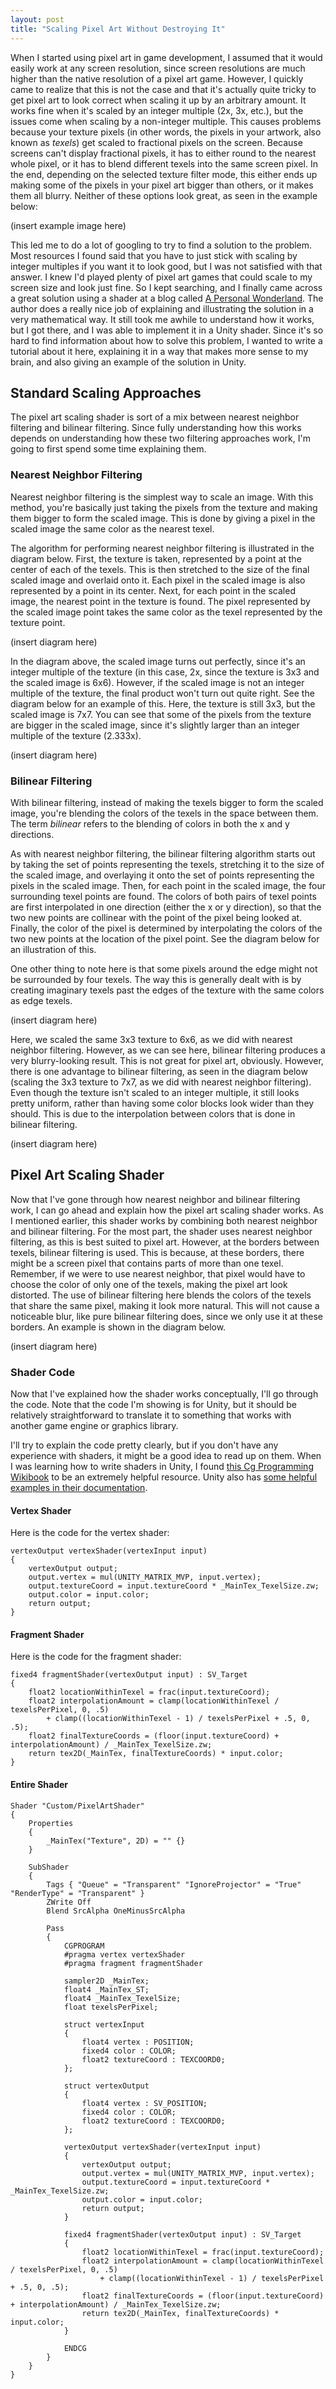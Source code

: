 ```yaml
---
layout: post
title: "Scaling Pixel Art Without Destroying It"
---
```


When I started using pixel art in game development, I assumed that it would easily work at any screen resolution, since screen resolutions are much higher than the native resolution of a pixel art game. However, I quickly came to realize that this is not the case and that it's actually quite tricky to get pixel art to look correct when scaling it up by an arbitrary amount. It works fine when it's scaled by an integer multiple (2x, 3x, etc.), but the issues come when scaling by a non-integer multiple. This causes problems because your texture pixels (in other words, the pixels in your artwork, also known as *texels*) get scaled to fractional pixels on the screen. Because screens can't display fractional pixels, it has to either round to the nearest whole pixel, or it has to blend different texels into the same screen pixel. In the end, depending on the selected texture filter mode, this either ends up making some of the pixels in your pixel art bigger than others, or it makes them all blurry. Neither of these options look great, as seen in the example below:

(insert example image here)

This led me to do a lot of googling to try to find a solution to the problem. Most resources I found said that you have to just stick with scaling by integer multiples if you want it to look good, but I was not satisfied with that answer. I knew I'd played plenty of pixel art games that could scale to my screen size and look just fine. So I kept searching, and I finally came across a great solution using a shader at a blog called [A Personal Wonderland](https://csantosbh.wordpress.com/2014/01/25/manual-texture-filtering-for-pixelated-games-in-webgl/). The author does a really nice job of explaining and illustrating the solution in a very mathematical way. It still took me awhile to understand how it works, but I got there, and I was able to implement it in a Unity shader. Since it's so hard to find information about how to solve this problem, I wanted to write a tutorial about it here, explaining it in a way that makes more sense to my brain, and also giving an example of the solution in Unity.

## Standard Scaling Approaches

The pixel art scaling shader is sort of a mix between nearest neighbor filtering and bilinear filtering. Since fully understanding how this works depends on understanding how these two filtering approaches work, I'm going to first spend some time explaining them.

### Nearest Neighbor Filtering

Nearest neighbor filtering is the simplest way to scale an image. With this method, you're basically just taking the pixels from the texture and making them bigger to form the scaled image. This is done by giving a pixel in the scaled image the same color as the nearest texel.

The algorithm for performing nearest neighbor filtering is illustrated in the diagram below. First, the texture is taken, represented by a point at the center of each of the texels. This is then stretched to the size of the final scaled image and overlaid onto it. Each pixel in the scaled image is also represented by a point in its center. Next, for each point in the scaled image, the nearest point in the texture is found. The pixel represented by the scaled image point takes the same color as the texel represented by the texture point.

(insert diagram here)

In the diagram above, the scaled image turns out perfectly, since it's an integer multiple of the texture (in this case, 2x, since the texture is 3x3 and the scaled image is 6x6). However, if the scaled image is not an integer multiple of the texture, the final product won't turn out quite right. See the diagram below for an example of this. Here, the texture is still 3x3, but the scaled image is 7x7. You can see that some of the pixels from the texture are bigger in the scaled image, since it's slightly larger than an integer multiple of the texture (2.333x).

(insert diagram here)

### Bilinear Filtering

With bilinear filtering, instead of making the texels bigger to form the scaled image, you're blending the colors of the texels in the space between them. The term *bilinear* refers to the blending of colors in both the x and y directions.

As with nearest neighbor filtering, the bilinear filtering algorithm starts out by taking the set of points representing the texels, stretching it to the size of the scaled image, and overlaying it onto the set of points representing the pixels in the scaled image. Then, for each point in the scaled image, the four surrounding texel points are found. The colors of both pairs of texel points are first interpolated in one direction (either the x or y direction), so that the two new points are collinear with the point of the pixel being looked at. Finally, the color of the pixel is determined by interpolating the colors of the two new points at the location of the pixel point. See the diagram below for an illustration of this.

One other thing to note here is that some pixels around the edge might not be surrounded by four texels. The way this is generally dealt with is by creating imaginary texels past the edges of the texture with the same colors as edge texels.

(insert diagram here)

Here, we scaled the same 3x3 texture to 6x6, as we did with nearest neighbor filtering. However, as we can see here, bilinear filtering produces a very blurry-looking result. This is not great for pixel art, obviously. However, there is one advantage to bilinear filtering, as seen in the diagram below (scaling the 3x3 texture to 7x7, as we did with nearest neighbor filtering). Even though the texture isn't scaled to an integer multiple, it still looks pretty uniform, rather than having some color blocks look wider than they should. This is due to the interpolation between colors that is done in bilinear filtering.

(insert diagram here)

## Pixel Art Scaling Shader

Now that I've gone through how nearest neighbor and bilinear filtering work, I can go ahead and explain how the pixel art scaling shader works. As I mentioned earlier, this shader works by combining both nearest neighbor and bilinear filtering. For the most part, the shader uses nearest neighbor filtering, as this is best suited to pixel art. However, at the borders between texels, bilinear filtering is used. This is because, at these borders, there might be a screen pixel that contains parts of more than one texel. Remember, if we were to use nearest neighbor, that pixel would have to choose the color of only one of the texels, making the pixel art look distorted. The use of bilinear filtering here blends the colors of the texels that share the same pixel, making it look more natural. This will not cause a noticeable blur, like pure bilinear filtering does, since we only use it at these borders. An example is shown in the diagram below.

(insert diagram here)

### Shader Code

Now that I've explained how the shader works conceptually, I'll go through the code. Note that the code I'm showing is for Unity, but it should be relatively straightforward to translate it to something that works with another game engine or graphics library.

I'll try to explain the code pretty clearly, but if you don't have any experience with shaders, it might be a good idea to read up on them. When I was learning how to write shaders in Unity, I found [this Cg Programming Wikibook](https://en.wikibooks.org/wiki/Cg_Programming) to be an extremely helpful resource. Unity also has [some helpful examples in their documentation](https://docs.unity3d.com/Manual/SL-VertexFragmentShaderExamples.html).

#### Vertex Shader

Here is the code for the vertex shader:

```hlsl
vertexOutput vertexShader(vertexInput input)
{
    vertexOutput output;
    output.vertex = mul(UNITY_MATRIX_MVP, input.vertex);
    output.textureCoord = input.textureCoord * _MainTex_TexelSize.zw;
    output.color = input.color;
    return output;
}
```

#### Fragment Shader

Here is the code for the fragment shader:

```hlsl
fixed4 fragmentShader(vertexOutput input) : SV_Target
{
    float2 locationWithinTexel = frac(input.textureCoord);
    float2 interpolationAmount = clamp(locationWithinTexel / texelsPerPixel, 0, .5)
        + clamp((locationWithinTexel - 1) / texelsPerPixel + .5, 0, .5);
    float2 finalTextureCoords = (floor(input.textureCoord) + interpolationAmount) / _MainTex_TexelSize.zw;
    return tex2D(_MainTex, finalTextureCoords) * input.color;
}
```

#### Entire Shader

```hlsl
Shader "Custom/PixelArtShader"
{
	Properties
	{
		_MainTex("Texture", 2D) = "" {}
	}

	SubShader
	{
		Tags { "Queue" = "Transparent" "IgnoreProjector" = "True" "RenderType" = "Transparent" }
		ZWrite Off
		Blend SrcAlpha OneMinusSrcAlpha

		Pass
		{
			CGPROGRAM
			#pragma vertex vertexShader
			#pragma fragment fragmentShader

			sampler2D _MainTex;
			float4 _MainTex_ST;
			float4 _MainTex_TexelSize;
			float texelsPerPixel;

			struct vertexInput
			{
				float4 vertex : POSITION;
				fixed4 color : COLOR;
				float2 textureCoord : TEXCOORD0;
			};

			struct vertexOutput
			{
				float4 vertex : SV_POSITION;
				fixed4 color : COLOR;
				float2 textureCoord : TEXCOORD0;
			};

			vertexOutput vertexShader(vertexInput input)
			{
				vertexOutput output;
				output.vertex = mul(UNITY_MATRIX_MVP, input.vertex);
				output.textureCoord = input.textureCoord * _MainTex_TexelSize.zw;
				output.color = input.color;
				return output;
			}

			fixed4 fragmentShader(vertexOutput input) : SV_Target
			{
				float2 locationWithinTexel = frac(input.textureCoord);
				float2 interpolationAmount = clamp(locationWithinTexel / texelsPerPixel, 0, .5)
					+ clamp((locationWithinTexel - 1) / texelsPerPixel + .5, 0, .5);
				float2 finalTextureCoords = (floor(input.textureCoord) + interpolationAmount) / _MainTex_TexelSize.zw;
				return tex2D(_MainTex, finalTextureCoords) * input.color;
			}

			ENDCG
		}
	}
}
```
